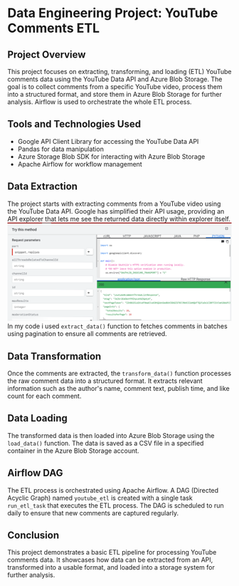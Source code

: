 # Data Engineering Project: YouTube Comments ETL

## Project Overview
This project focuses on extracting, transforming, and loading (ETL) YouTube comments data using the YouTube Data API and Azure Blob Storage. The goal is to collect comments from a specific YouTube video, process them into a structured format, and store them in Azure Blob Storage for further analysis. Airflow is used to orchestrate the whole ETL process.

## Tools and Technologies Used
- Google API Client Library for accessing the YouTube Data API
- Pandas for data manipulation
- Azure Storage Blob SDK for interacting with Azure Blob Storage
- Apache Airflow for workflow management

## Data Extraction
The project starts with extracting comments from a YouTube video using the YouTube Data API. Google has simplified their API usage, providing an API explorer that lets me see the returned data directly within explorer itself.
![api_explore](Files/1google_api_explorer.png)
In my code i used `extract_data()` function  to fetches comments in batches using pagination to ensure all comments are retrieved.

## Data Transformation
Once the comments are extracted, the `transform_data()` function processes the raw comment data into a structured format. It extracts relevant information such as the author's name, comment text, publish time, and like count for each comment.

## Data Loading
The transformed data is then loaded into Azure Blob Storage using the `load_data()` function. The data is saved as a CSV file in a specified container in the Azure Blob Storage account.

## Airflow DAG
The ETL process is orchestrated using Apache Airflow. A DAG (Directed Acyclic Graph) named `youtube_etl` is created with a single task `run_etl_task` that executes the ETL process. The DAG is scheduled to run daily to ensure that new comments are captured regularly.

## Conclusion
This project demonstrates a basic ETL pipeline for processing YouTube comments data. It showcases how data can be extracted from an API, transformed into a usable format, and loaded into a storage system for further analysis.


